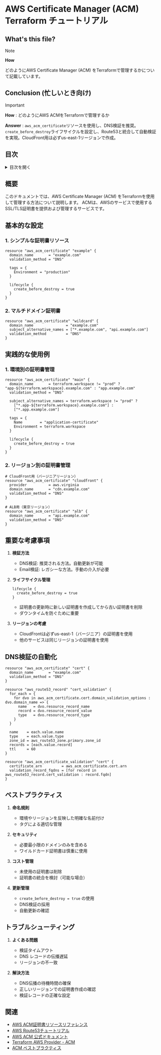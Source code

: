 # AWS Certificate Manager (ACM) Terraform チュートリアル

## What's this file?
> [!NOTE]
> **How**
> 
> どのようにAWS Certificate Manager (ACM) をTerraformで管理するかについて記載しています。

## Conclusion (忙しいとき向け)
> [!IMPORTANT]
> **How** : どのようにAWS ACMをTerraformで管理するか
> 
> **Answer** : `aws_acm_certificate`リソースを使用し、DNS検証を推奨。`create_before_destroy`ライフサイクルを設定し、Route53と統合して自動検証を実現。CloudFront用は必ずus-east-1リージョンで作成。

## 目次

<details>
<summary>目次を開く</summary>

- [基本的な設定](#基本的な設定)
- [実践的な使用例](#実践的な使用例)
- [重要な考慮事項](#重要な考慮事項)
- [DNS検証の自動化](#dns検証の自動化)
- [ベストプラクティス](#ベストプラクティス)
- [トラブルシューティング](#トラブルシューティング)
- [関連](#関連)

</details>

## 概要

このドキュメントでは、AWS Certificate Manager (ACM) をTerraformを使用して管理する方法について説明します。
ACMは、AWSのサービスで使用するSSL/TLS証明書を提供および管理するサービスです。

## 基本的な設定

### 1. シンプルな証明書リソース

```hcl
resource "aws_acm_certificate" "example" {
  domain_name       = "example.com"
  validation_method = "DNS"

  tags = {
    Environment = "production"
  }

  lifecycle {
    create_before_destroy = true
  }
}
```

### 2. マルチドメイン証明書

```hcl
resource "aws_acm_certificate" "wildcard" {
  domain_name               = "example.com"
  subject_alternative_names = ["*.example.com", "api.example.com"]
  validation_method         = "DNS"
}
```

## 実践的な使用例

### 1. 環境別の証明書管理

```hcl
resource "aws_acm_certificate" "main" {
  domain_name       = terraform.workspace != "prod" ? "app-${terraform.workspace}.example.com" : "app.example.com"
  validation_method = "DNS"
  
  subject_alternative_names = terraform.workspace != "prod" ? 
    ["*.app-${terraform.workspace}.example.com"] : 
    ["*.app.example.com"]

  tags = {
    Name        = "application-certificate"
    Environment = terraform.workspace
  }

  lifecycle {
    create_before_destroy = true
  }
}
```

### 2. リージョン別の証明書管理

```hcl
# CloudFront用（バージニアリージョン）
resource "aws_acm_certificate" "cloudfront" {
  provider          = aws.virginia
  domain_name       = "cdn.example.com"
  validation_method = "DNS"
}

# ALB用（東京リージョン）
resource "aws_acm_certificate" "alb" {
  domain_name       = "api.example.com"
  validation_method = "DNS"
}
```

## 重要な考慮事項

1. **検証方法**
   - DNS検証: 推奨される方法。自動更新が可能
   - Email検証: レガシーな方法。手動の介入が必要

2. **ライフサイクル管理**
   ```hcl
   lifecycle {
     create_before_destroy = true
   }
   ```
   - 証明書の更新時に新しい証明書を作成してから古い証明書を削除
   - ダウンタイムを防ぐために重要

3. **リージョンの考慮**
   - CloudFrontは必ずus-east-1（バージニア）の証明書を使用
   - 他のサービスは同じリージョンの証明書を使用

## DNS検証の自動化

```hcl
resource "aws_acm_certificate" "cert" {
  domain_name       = "example.com"
  validation_method = "DNS"
}

resource "aws_route53_record" "cert_validation" {
  for_each = {
    for dvo in aws_acm_certificate.cert.domain_validation_options : dvo.domain_name => {
      name   = dvo.resource_record_name
      record = dvo.resource_record_value
      type   = dvo.resource_record_type
    }
  }

  name    = each.value.name
  type    = each.value.type
  zone_id = aws_route53_zone.primary.zone_id
  records = [each.value.record]
  ttl     = 60
}

resource "aws_acm_certificate_validation" "cert" {
  certificate_arn         = aws_acm_certificate.cert.arn
  validation_record_fqdns = [for record in aws_route53_record.cert_validation : record.fqdn]
}
```

## ベストプラクティス

1. **命名規則**
   - 環境やリージョンを反映した明確な名前付け
   - タグによる適切な管理

2. **セキュリティ**
   - 必要最小限のドメインのみを含める
   - ワイルドカード証明書は慎重に使用

3. **コスト管理**
   - 未使用の証明書は削除
   - 証明書の統合を検討（可能な場合）

4. **更新管理**
   - `create_before_destroy = true` の使用
   - DNS検証の採用
   - 自動更新の確認

## トラブルシューティング

1. **よくある問題**
   - 検証タイムアウト
   - DNS レコードの伝播遅延
   - リージョンの不一致

2. **解決方法**
   - DNS伝播の待機時間の確保
   - 正しいリージョンでの証明書作成の確認
   - 検証レコードの正確な設定

## 関連
- [AWS ACM証明書リソースリファレンス](/Users/shota-hashimoto/til/daily/2025.07.24.08.47_what_aws_acm_certificate.md)
- [AWS Route53チュートリアル](/Users/shota-hashimoto/til/daily/2025.07.24.08.58_how_aws_route53_tutorial.md)
- [AWS ACM 公式ドキュメント](https://docs.aws.amazon.com/acm/)
- [Terraform AWS Provider - ACM](https://registry.terraform.io/providers/hashicorp/aws/latest/docs/resources/acm_certificate)
- [ACM ベストプラクティス](https://docs.aws.amazon.com/acm/latest/userguide/acm-bestpractices.html) 